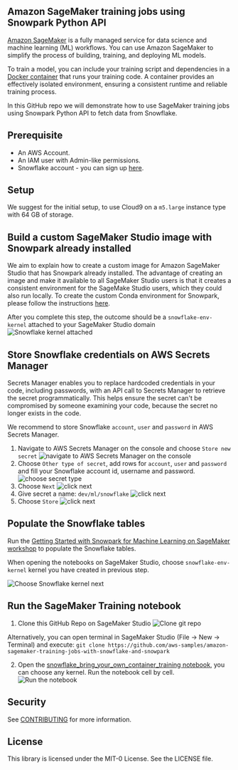 ## Amazon SageMaker training jobs using Snowpark Python API

[Amazon SageMaker](https://aws.amazon.com/sagemaker/) is a fully managed service for data science and machine learning (ML) workflows. You can use Amazon SageMaker to simplify the process of building, training, and deploying ML models.

To train a model, you can include your training script and dependencies in a [Docker container](https://www.docker.com/resources/what-container) that runs your training code. A container provides an effectively isolated environment, ensuring a consistent runtime and reliable training process.

In this GitHub repo we will demonstrate how to use SageMaker training jobs using Snowpark Python API to fetch data from Snowflake.

## Prerequisite

- An AWS Account.
- An IAM user with Admin-like permissions.
- Snowflake account - you can sign up [here](https://signup.snowflake.com/).

## Setup

We suggest for the initial setup, to use Cloud9 on a `m5.large` instance type with 64 GB of storage.

## Build a custom SageMaker Studio image with Snowpark already installed

We aim to explain how to create a custom image for Amazon SageMaker Studio that has Snowpark already installed. The advantage of creating an image and make it available to all SageMaker Studio users is that it creates a consistent environment for the SageMake Studio users, which they could also run locally.
To create the custom Conda environment for Snowpark, please follow the instructions [here](snowflake-env-kernel-image).

After you complete this step, the outcome should be a `snowflake-env-kernel` attached to your SageMaker Studio domain  
![Snowflake kernel attached](./images/snowflake_kernel_attached_to_studio_domain.png)

## Store Snowflake credentials on AWS Secrets Manager

Secrets Manager enables you to replace hardcoded credentials in your code, including passwords, with an API call to Secrets Manager to retrieve the secret programmatically. This helps ensure the secret can't be compromised by someone examining your code, because the secret no longer exists in the code. 

We recommend to store Snowflake `account`, `user` and `password` in AWS Secrets Manager. 

1. Navigate to AWS Secrets Manager on the console and choose `Store new secret`
![navigate to AWS Secrets Manager on the console](./images/1_store_a_new_secret.png)
2. Choose `Other type of secret`, add rows for `account`, `user` and `password` and fill your Snowflake account id, username and password.
![choose secret type](./images/2_choose_secret_type.png)
3. Choose `Next`
![click next](./images/3_click_next.png)
4. Give secret a name: `dev/ml/snowflake`
![click next](./images/4_give_secret_a_name.png)
5. Choose `Store`
![click next](./images/5_click_store.png)

## Populate the Snowflake tables 

Run the [Getting Started with Snowpark for Machine Learning on SageMaker workshop](https://quickstarts.snowflake.com/guide/getting_started_with_snowpark_for_machine_learning_on_sagemaker/index.html) to populate the Snowflake tables.

When opening the notebooks on SageMaker Studio, choose `snowflake-env-kernel` kernel you have created in previous step.  

![Choose Snowflake kernel next](./images/choose_snowflake_kernel.png)

## Run the SageMaker Training notebook

1. Clone this GitHub Repo on SageMaker Studio
![Clone git repo](./images/clone_git_repo.png)

Alternatively, you can open terminal in SageMaker Studio (File -> New -> Terminal) and execute:
`git clone https://github.com/aws-samples/amazon-sagemaker-training-jobs-with-snowflake-and-snowpark`

2. Open the [snowflake_bring_your_own_container_training notebook](./snowflake_bring_your_own_container_training/snowflake_bring_your_own_container_training.ipynb), you can choose any kernel. Run the notebook cell by cell.   
![Run the notebook](./images/run_the_notebook.png)

## Security

See [CONTRIBUTING](CONTRIBUTING.md#security-issue-notifications) for more information.

## License

This library is licensed under the MIT-0 License. See the LICENSE file.


